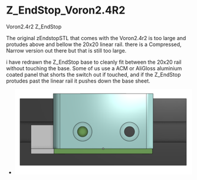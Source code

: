 # Z_EndStop_Voron2.4R2
Voron2.4r2 Z_EndStop

The original zEndstopSTL that comes with the Voron2.4r2 is too large and protudes above and bellow the 20x20 linear rail.
there is a Compressed, Narrow version out there but that is still too large.

i have redrawn the Z_EndStop base to cleanly fit between the 20x20 rail without touching the base. Some of us use a ACM or AliGloss aluminium coated panel that shorts the switch out if touched, and if the Z_EndStop protudes past the linear rail it pushes down the base sheet.

- ![](/images/render1.png)  
